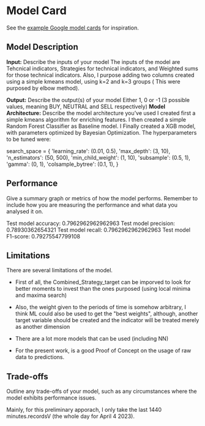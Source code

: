 # Model Card

See the [example Google model cards](https://modelcards.withgoogle.com/model-reports) for inspiration. 

## Model Description

**Input:** Describe the inputs of your model 
The inputs of the model are Tehcnical indicators, Strategies for technical indicators, and Weighted sums for those technical indicators. Also, I purpose adding two columns created using a simple kmeans model, using k=2 and k=3 groups ( This were purposed by elbow method).

**Output:** Describe the output(s) of your model
Either 1, 0 or -1 (3 possible values, meaning BUY, NEUTRAL and SELL respectively)
**Model Architecture:** Describe the model architecture you’ve used
I created first a simple kmeans algorithm for enriching features. I then created a simple Random Forest Classifier as Baseline model. 
I Finally created a XGB model, with parameters optimized by Bayesian Optimization. The hyperparameters to be tuned were:

search_space = {
    'learning_rate': (0.01, 0.5),
    'max_depth': (3, 10),
    'n_estimators': (50, 500),
    'min_child_weight': (1, 10),
    'subsample': (0.5, 1),
    'gamma': (0, 1),
    'colsample_bytree': (0.1, 1),
}



## Performance

Give a summary graph or metrics of how the model performs. Remember to include how you are measuring the performance and what data you analysed it on.

Test model accuracy: 0.7962962962962963
Test model precision: 0.78930362654321
Test model recall: 0.7962962962962963
Test model F1-score: 0.79275547799108

## Limitations


There are several limitations of the model. 
- First of all, the Combined_Strategy_target can be imporved to look for better moments to invest than the ones purposed (using local minima and maxima search)
- Also, the weight given to the periods of time is somehow arbitrary, I think ML could also be used to get the "best weights", although, another target variable should be created and the indicator will be treated merely as another dimension
- There are a lot more models that can be used (including NN)

- For the present work, is a good Proof of Concept on the usage of raw data to predictions.

## Trade-offs

Outline any trade-offs of your model, such as any circumstances where the model exhibits performance issues. 

Mainly, for this preliminary apporach, I only take the last 1440 minutes.recordsV (the whole day for April 4 2023).
